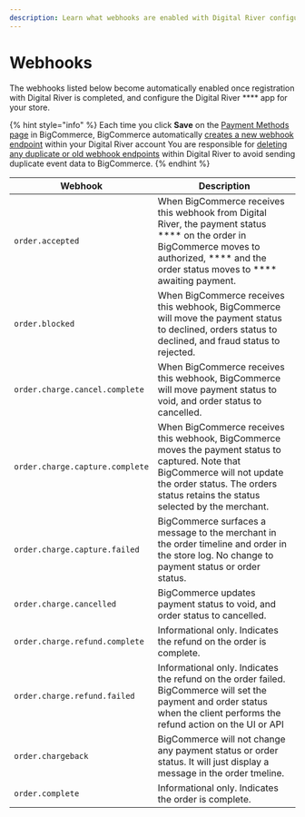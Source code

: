 ```yaml
---
description: Learn what webhooks are enabled with Digital River configuration.
---
```


# Webhooks

The webhooks listed below become automatically enabled once registration with Digital River is completed, and configure the Digital River **** app for your store.

{% hint style="info" %}
Each time you click **Save** on the [Payment Methods page](configure-the-bigCommerce-settings/step-2-configure-payments.md) in BigCommerce, BigCommerce automatically [creates a new webhook endpoint](https://docs.digitalriver.com/digital-river-api/administration/dashboard/developers/webhooks/creating-a-webhook) within your Digital River account  You are responsible for [deleting any duplicate or old webhook endpoints](https://docs.digitalriver.com/digital-river-api/administration/dashboard/developers/webhooks/deleting-a-webhook) within Digital River to avoid sending duplicate event data to BigCommerce.
{% endhint %}

| Webhook                         | Description                                                                                                                                                                                                      |
| ------------------------------- | ---------------------------------------------------------------------------------------------------------------------------------------------------------------------------------------------------------------- |
| `order.accepted`                | When BigCommerce receives this webhook from Digital River, the payment status **** on the order in BigCommerce moves to authorized, **** and the order status moves to **** awaiting payment.                    |
| `order.blocked`                 | When BigCommerce receives this webhook, BigCommerce will move the payment status to declined, orders status to declined, and fraud status to rejected.                                                           |
| `order.charge.cancel.complete`  | When BigCommerce receives this webhook, BigCommerce will move payment status to void, and order status to cancelled.                                                                                             |
| `order.charge.capture.complete` | When BigCommerce receives this webhook, BigCommerce moves the payment status to captured. Note that BigCommerce will not update the order status. The orders status retains the status selected by the merchant. |
| `order.charge.capture.failed`   | BigCommerce surfaces a message to the merchant in the order timeline and order in the store log. No change to payment status or order status.                                                                    |
| `order.charge.cancelled`        | BigCommerce updates payment status to void, and order status to cancelled.                                                                                                                                       |
| `order.charge.refund.complete`  | Informational only. Indicates the refund on the order is complete.                                                                                                                                               |
| `order.charge.refund.failed`    | Informational only. Indicates the refund on the order failed. BigCommerce will set the payment and order status when the client performs the refund action on the UI or API                                      |
| `order.chargeback`              | BigCommerce will not change any payment status or order status. It will just display a message in the order tmeline.                                                                                             |
| `order.complete`                | Informational only. Indicates the order is complete.                                                                                                                                                             |



